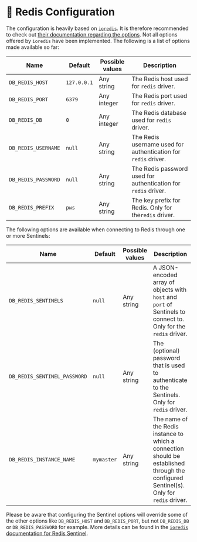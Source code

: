 # 🧠 Redis Configuration

The configuration is heavily based on [`ioredis`](https://github.com/luin/ioredis). It is therefore recommended to check out [their documentation regarding the options](https://github.com/luin/ioredis/blob/master/API.md#new-redisport-host-options). Not all options offered by `ioredis` have been implemented. The following is a list of options made available so far:

| Name                | Default     | Possible values | Description                                                    |
| ------------------- | ----------- | --------------- | -------------------------------------------------------------- |
| `DB_REDIS_HOST`     | `127.0.0.1` | Any string      | The Redis host used for `redis` driver.                        |
| `DB_REDIS_PORT`     | `6379`      | Any integer     | The Redis port used for `redis` driver.                        |
| `DB_REDIS_DB`       | `0`         | Any integer     | The Redis database used for `redis` driver.                    |
| `DB_REDIS_USERNAME` | `null`      | Any string      | The Redis username used for authentication for `redis` driver. |
| `DB_REDIS_PASSWORD` | `null`      | Any string      | The Redis password used for authentication for `redis` driver. |
| `DB_REDIS_PREFIX`   | `pws`       | Any string      | The key prefix for Redis. Only for the`redis` driver.          |

The following options are available when connecting to Redis through one or more Sentinels:

| Name                         | Default    | Possible values | Description                                                                                                                             |
| ---------------------------- | ---------- | --------------- | --------------------------------------------------------------------------------------------------------------------------------------- |
| `DB_REDIS_SENTINELS`         | `null`     | Any string      | A JSON-encoded array of objects with `host` and `port` of Sentinels to connect to. Only for the `redis` driver.                         |
| `DB_REDIS_SENTINEL_PASSWORD` | `null`     | Any string      | The (optional) password that is used to authenticate to the Sentinels. Only for `redis` driver.                                         |
| `DB_REDIS_INSTANCE_NAME`     | `mymaster` | Any string      | The name of the Redis instance to which a connection should be established through the configured Sentinel(s). Only for `redis` driver. |

Please be aware that configuring the Sentinel options will override some of the other options like `DB_REDIS_HOST` and `DB_REDIS_PORT`, but not `DB_REDIS_DB` or `DB_REDIS_PASSWORD` for example. More details can be found in the [`ioredis` documentation for Redis Sentinel](https://github.com/luin/ioredis#sentinel).
